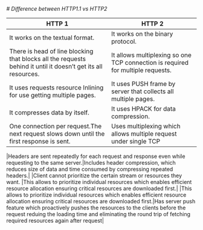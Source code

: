 _# Difference between HTTP1.1 vs HTTP2_

| HTTP 1                                                                                                        | HTTP 2                                                                          |
| ------------------------------------------------------------------------------------------------------------- | ------------------------------------------------------------------------------- |
| It works on the textual format.                                                                               | It works on the binary protocol.                                                |
| There is head of line blocking that blocks all the requests behind it until it doesn’t get its all resources. | It allows multiplexing so one TCP connection is required for multiple requests. |
| It uses requests resource Inlining for use getting multiple pages.                                            | It uses PUSH frame by server that collects all multiple pages.                  |
| It compresses data by itself.                                                                                 | It uses HPACK for data compression.                                             |
| One connection per request.The next request slows down until the first response is sent.                      | Uses multiplexing which allows multiple request under single TCP                |

|Headers are sent repeatedly for each request and response even while requesting to the
same server.|Includes header compression, which reduces size of data and time consumed by compressing
repeated headers.|
|Client cannot prioritize the certain stream or resources they want. |This allows to prioritize individual resources which enables efficient
resource allocation ensuring critical resources are downloaded first.|
|This allows to prioritize individual resources which enables efficient
resource allocation ensuring critical resources are downloaded first.|Has server push feature which proactively pushes the resources to the clients
before the request reduing the loading time and eliminating the round trip of
fetching required resources again after request|
